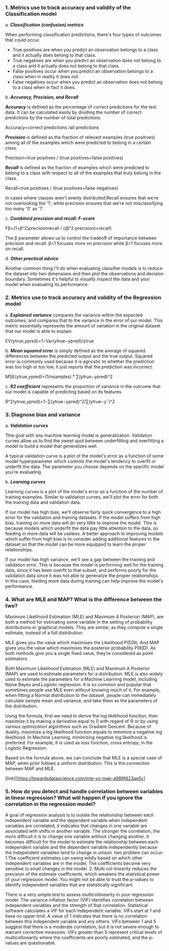 ### 1. Metrics use to track accuracy and validity of the Classification model

a. ***Classification (confusion) metrics***

When performing classification predictions, there's four types of outcomes that could occur.
- True positives are when you predict an observation belongs to a class and it actually does belong to that class.
- True negatives are when you predict an observation does not belong to a class and it actually does not belong to that class.
- False positives occur when you predict an observation belongs to a class when in reality it does not.
- False negatives occur when you predict an observation does not belong to a class when in fact it does.

b. ***Accuracy, Precision, and Recall***

***Accuracy*** is defined as the percentage of correct predictions for the test data. It can be calculated easily by dividing the number of correct predictions by the number of total predictions.

Accuracy=correct predictions /all predictions

***Precision*** is defined as the fraction of relevant examples (true positives) among all of the examples which were predicted to belong in a certain class.

Precision=true positives / (true positives+false positives)

***Recall*** is defined as the fraction of examples which were predicted to belong to a class with respect to all of the examples that truly belong in the class.

Recall=true positives / (true positives+false negatives)

In cases where classes aren't evenly distributed,Recall ensures that we're not overlooking the '1', while precision ensures that we're not misclassifying too many '0' as '1'. 

c. ***Combined precision and recall: F-score***

Fβ=(1+β^2)*precision*recall / ((β^2⋅precision)+recall)

The β parameter allows us to control the tradeoff of importance between precision and recall. β<1 focuses more on precision while β>1 focuses more on recall.

d. ***Other practical advice***

Another common thing I'll do when evaluating classifier models is to reduce the dataset into two dimensions and then plot the observations and decision boundary. Sometimes it's helpful to visually inspect the data and your model when evaluating its performance.

### 2. Metrics use to track accuracy and validity of the Regression model

a. ***Explained variance*** compares the variance within the expected outcomes, and compares that to the variance in the error of our model. This metric essentially represents the amount of variation in the original dataset that our model is able to explain.

EV(ytrue,ypred)=1−Var(ytrue−ypred)/ytrue

b. ***Mean squared error*** is simply defined as the average of squared differences between the predicted output and the true output. Squared error is commonly used because it is agnostic to whether the prediction was too high or too low, it just reports that the prediction was incorrect.

MSE(ytrue,ypred)=(1/nsamples) * ∑(ytrue−ypred)^2

c. ***R2 coefficient*** represents the proportion of variance in the outcome that our model is capable of predicting based on its features.

R^2(ytrue,ypred)=1−∑(ytrue−ypred)^2/∑(ytrue−y¯)^2

### 3. Diagnose bias and variance 

a. ***Validation curves***

Tthe goal with any machine learning model is generalization. Validation curves allow us to find the sweet spot between underfitting and overfitting a model to build a model that generalizes well.

A typical validation curve is a plot of the model's error as a function of some model hyperparameter which controls the model's tendency to overfit or underfit the data. The parameter you choose depends on the specific model you're evaluating

b. ***Learning curves***

Learning curves is a plot of the model's error as a function of the number of training examples. Similar to validation curves, we'll plot the error for both the training data and validation data.

If our model has high bias, we'll observe fairly quick convergence to a high error for the validation and training datasets. If the model suffers from high bias, training on more data will do very little to improve the model. This is because models which underfit the data pay little attention to the data, so feeding in more data will be useless. A better approach to improving models which suffer from high bias is to consider adding additional features to the dataset so that the model can be more equipped to learn the proper relationships.

If our model has high variance, we'll see a gap between the training and validation error. This is because the model is performing well for the training data, since it has been overfit to that subset, and performs poorly for the validation data since it was not able to generalize the proper relationships. In this case, feeding more data during training can help improve the model's performance.

### 4. What are MLE and MAP? What is the difference between the two?

Maximum Likelihood Estimation (MLE) and Maximum A Posteriori (MAP), are both a method for estimating some variable in the setting of probability distributions or graphical models. They are similar, as they compute a single estimate, instead of a full distribution.

MLE gives you the value which maximises the Likelihood P(D|θ). And MAP gives you the value which maximises the posterior probability P(θ|D). As both methods give you a single fixed value, they’re considered as point estimators.

Both Maximum Likelihood Estimation (MLE) and Maximum A Posterior (MAP) are used to estimate parameters for a distribution. MLE is also widely used to estimate the parameters for a Machine Learning model, including Naïve Bayes and Logistic regression. It is so common and popular that sometimes people use MLE even without knowing much of it. For example, when fitting a Normal distribution to the dataset, people can immediately calculate sample mean and variance, and take them as the parameters of the distribution. 

Using the formula, first we need to derive the log likelihood function, then maximize it by making a derivative equal to 0 with regard of Θ or by using various optimization algorithms such as Gradient Descent. Because of duality, maximize a log likelihood function equals to minimize a negative log likelihood. In Machine Learning, minimizing negative log likelihood is preferred. For example, it is used as loss function, cross entropy, in the Logistic Regression.

Based on the formula above, we can conclude that MLE is a special case of MAP, when prior follows a uniform distribution. This is the connection between MAP and MLE.

[link][https://towardsdatascience.com/mle-vs-map-a989f423ae5c]

### 5. How do you detect and handle correlation between variables in linear regression? What will happen if you ignore the correlation in the regression model?
A goal of regression analysis is to isolate the relationship between each independent variable and the dependent variable.when independent variables are correlated, it indicates that changes in one variable are associated with shifts in another variable. The stronger the correlation, the more difficult it is to change one variable without changing another. It becomes difficult for the model to estimate the relationship between each independent variable and the dependent variable independently because the independent variables tend to change in unison. two problem can occur: 1.The coefficient estimates can swing wildly based on which other independent variables are in the model. The coefficients become very sensitive to small changes in the model. 2. Multi col-linearity reduces the precision of the estimate coefficients, which weakens the statistical power of your regression model. You might not be able to trust the p-values to identify independent variables that are statistically significant.

There is a very simple test to assess multicollinearity in your regression model. The variance inflation factor (VIF) identifies correlation between independent variables and the strength of that correlation. Statistical software calculates a VIF for each independent variable. VIFs start at 1 and have no upper limit. A value of 1 indicates that there is no correlation between this independent variable and any others. VIFs between 1 and 5 suggest that there is a moderate correlation, but it is not severe enough to warrant corrective measures. VIFs greater than 5 represent critical levels of multicollinearity where the coefficients are poorly estimated, and the p-values are questionable.













